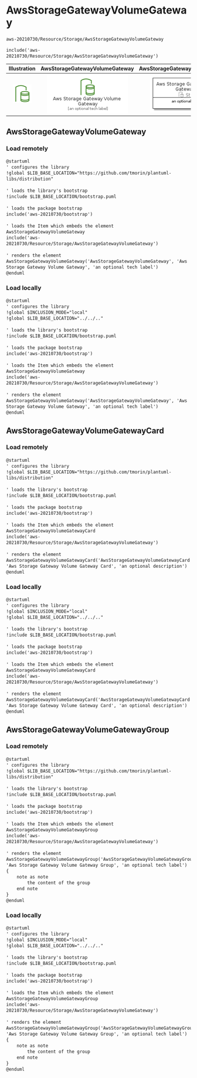 # AwsStorageGatewayVolumeGateway


```text
aws-20210730/Resource/Storage/AwsStorageGatewayVolumeGateway
```

```text
include('aws-20210730/Resource/Storage/AwsStorageGatewayVolumeGateway')
```



| Illustration | AwsStorageGatewayVolumeGateway | AwsStorageGatewayVolumeGatewayCard | AwsStorageGatewayVolumeGatewayGroup |
| :---: | :---: | :---: | :---: |
| ![illustration for Illustration](../../../aws-20210730/Resource/Storage/AwsStorageGatewayVolumeGateway.png) | ![illustration for AwsStorageGatewayVolumeGateway](../../../aws-20210730/Resource/Storage/AwsStorageGatewayVolumeGateway.Local.png) | ![illustration for AwsStorageGatewayVolumeGatewayCard](../../../aws-20210730/Resource/Storage/AwsStorageGatewayVolumeGatewayCard.Local.png) | ![illustration for AwsStorageGatewayVolumeGatewayGroup](../../../aws-20210730/Resource/Storage/AwsStorageGatewayVolumeGatewayGroup.Local.png) |




## AwsStorageGatewayVolumeGateway

### Load remotely
```plantuml
@startuml
' configures the library
!global $LIB_BASE_LOCATION="https://github.com/tmorin/plantuml-libs/distribution"

' loads the library's bootstrap
!include $LIB_BASE_LOCATION/bootstrap.puml

' loads the package bootstrap
include('aws-20210730/bootstrap')

' loads the Item which embeds the element AwsStorageGatewayVolumeGateway
include('aws-20210730/Resource/Storage/AwsStorageGatewayVolumeGateway')

' renders the element
AwsStorageGatewayVolumeGateway('AwsStorageGatewayVolumeGateway', 'Aws Storage Gateway Volume Gateway', 'an optional tech label')
@enduml
```

### Load locally
```plantuml
@startuml
' configures the library
!global $INCLUSION_MODE="local"
!global $LIB_BASE_LOCATION="../../.."

' loads the library's bootstrap
!include $LIB_BASE_LOCATION/bootstrap.puml

' loads the package bootstrap
include('aws-20210730/bootstrap')

' loads the Item which embeds the element AwsStorageGatewayVolumeGateway
include('aws-20210730/Resource/Storage/AwsStorageGatewayVolumeGateway')

' renders the element
AwsStorageGatewayVolumeGateway('AwsStorageGatewayVolumeGateway', 'Aws Storage Gateway Volume Gateway', 'an optional tech label')
@enduml
```

## AwsStorageGatewayVolumeGatewayCard

### Load remotely
```plantuml
@startuml
' configures the library
!global $LIB_BASE_LOCATION="https://github.com/tmorin/plantuml-libs/distribution"

' loads the library's bootstrap
!include $LIB_BASE_LOCATION/bootstrap.puml

' loads the package bootstrap
include('aws-20210730/bootstrap')

' loads the Item which embeds the element AwsStorageGatewayVolumeGatewayCard
include('aws-20210730/Resource/Storage/AwsStorageGatewayVolumeGateway')

' renders the element
AwsStorageGatewayVolumeGatewayCard('AwsStorageGatewayVolumeGatewayCard', 'Aws Storage Gateway Volume Gateway Card', 'an optional description')
@enduml
```

### Load locally
```plantuml
@startuml
' configures the library
!global $INCLUSION_MODE="local"
!global $LIB_BASE_LOCATION="../../.."

' loads the library's bootstrap
!include $LIB_BASE_LOCATION/bootstrap.puml

' loads the package bootstrap
include('aws-20210730/bootstrap')

' loads the Item which embeds the element AwsStorageGatewayVolumeGatewayCard
include('aws-20210730/Resource/Storage/AwsStorageGatewayVolumeGateway')

' renders the element
AwsStorageGatewayVolumeGatewayCard('AwsStorageGatewayVolumeGatewayCard', 'Aws Storage Gateway Volume Gateway Card', 'an optional description')
@enduml
```

## AwsStorageGatewayVolumeGatewayGroup

### Load remotely
```plantuml
@startuml
' configures the library
!global $LIB_BASE_LOCATION="https://github.com/tmorin/plantuml-libs/distribution"

' loads the library's bootstrap
!include $LIB_BASE_LOCATION/bootstrap.puml

' loads the package bootstrap
include('aws-20210730/bootstrap')

' loads the Item which embeds the element AwsStorageGatewayVolumeGatewayGroup
include('aws-20210730/Resource/Storage/AwsStorageGatewayVolumeGateway')

' renders the element
AwsStorageGatewayVolumeGatewayGroup('AwsStorageGatewayVolumeGatewayGroup', 'Aws Storage Gateway Volume Gateway Group', 'an optional tech label') {
    note as note
        the content of the group
    end note
}
@enduml
```

### Load locally
```plantuml
@startuml
' configures the library
!global $INCLUSION_MODE="local"
!global $LIB_BASE_LOCATION="../../.."

' loads the library's bootstrap
!include $LIB_BASE_LOCATION/bootstrap.puml

' loads the package bootstrap
include('aws-20210730/bootstrap')

' loads the Item which embeds the element AwsStorageGatewayVolumeGatewayGroup
include('aws-20210730/Resource/Storage/AwsStorageGatewayVolumeGateway')

' renders the element
AwsStorageGatewayVolumeGatewayGroup('AwsStorageGatewayVolumeGatewayGroup', 'Aws Storage Gateway Volume Gateway Group', 'an optional tech label') {
    note as note
        the content of the group
    end note
}
@enduml
```

